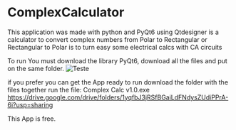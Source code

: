 # ComplexCalculator
This application was made with python and PyQt6 using Qtdesigner
is a calculator to convert complex numbers from Polar to Rectangular or Rectangular to Polar
is to turn easy some electrical calcs with CA circuits

To run You must download the library PyQt6, download all the files and put on the same folder.
![Teste](https://user-images.githubusercontent.com/97397373/151704609-d976c11c-bf0e-4924-97c7-6643292bfe54.PNG)

if you prefer you can get the App ready to run
download the folder with the files together run the file: Complex Calc v1.0.exe
https://drive.google.com/drive/folders/1yqfbJ3jRSfBGaiLdFNdysZUdiPPrA-6i?usp=sharing

This App is free.
